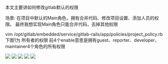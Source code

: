 本文主要讲如何修改gitlab默认的权限

场景: 在项目中默认的Main角色，拥有合并代码、修改项目设置、添加人员的权限。
			最终我想实现Main角色只能合并代码，去掉其他权限

vim /opt/gitlab/embedded/service/gitlab-rails/app/policies/project_policy.rb
下图1为 所有者的权限 前4个enable意思是拥有guest、reporter、developer、maintainer4个角色的所有权限


![](https://github.com/shiminde/gitlab/blob/master/images/owner.png)
![](https://github.com/shiminde/gitlab/blob/master/images/reporter.png)
![](https://github.com/shiminde/gitlab/blob/master/images/developer.png)
![](https://github.com/shiminde/gitlab/blob/master/images/maintainer.png)
![](https://github.com/shiminde/gitlab/blob/master/images/guest.png)
